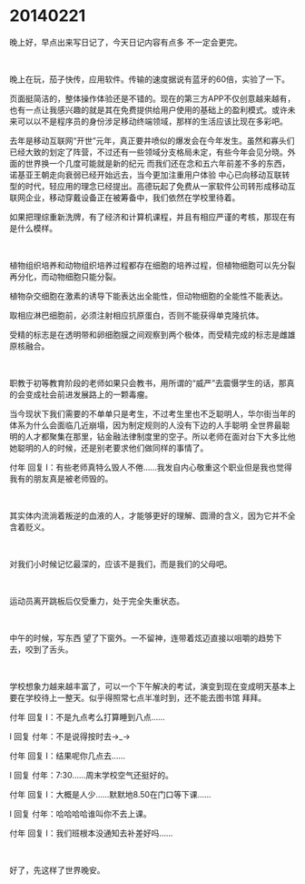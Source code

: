 # 20140221

晚上好，早点出来写日记了，今天日记内容有点多 不一定会更完。

<br/>

晚上在玩，茄子快传，应用软件。传输的速度据说有蓝牙的60倍，实验了一下。

页面挺简洁的，整体操作体验还是不错的。现在的第三方APP不仅创意越来越有，也有一点让我感兴趣的就是其在免费提供给用户使用的基础上的盈利模式。或许未来可以以不是程序员的身份涉足移动终端领域，那样的生活应该比现在多彩吧。

去年是移动互联网“开世”元年，真正要井喷似的爆发会在今年发生。虽然和寡头们已经大致的划定了阵营，不过还有一些领域分支格局未定，有些今年会见分晓。外面的世界换一个几度可能就是新的纪元 而我们还在念和五六年前差不多的东西，诺基亚王朝走向衰弱已经开始远去，当今更加注重用户体验 中心已向移动互联转型的时代，轻应用的理念已经提出。高德玩起了免费从一家软件公司转形成移动互联网企业，移动穿戴设备正在被筹备中，我们依然在学校里待着。

如果把理综重新洗牌，有了经济和计算机课程，并且有相应严谨的考核，那现在有是什么模样。

<br/>

植物组织培养和动物组织培养过程都存在细胞的培养过程，但植物细胞可以先分裂再分化，而动物细胞只能分裂。

植物杂交细胞在激素的诱导下能表达出全能性，但动物细胞的全能性不能表达。

取相应淋巴细胞前，必须注射相应抗原蛋白，否则不能获得单克隆抗体。

受精的标志是在透明带和卵细胞膜之间观察到两个极体，而受精完成的标志是雌雄原核融合。

<br/>

职教于初等教育阶段的老师如果只会教书，用所谓的“威严”去震慑学生的话，那真的会变成社会前进发展路上的一颗毒瘤。

当今现状下我们需要的不单单只是考生，不过考生里也不乏聪明人，华尔街当年的体系为什么会面临几近崩塌，因为制定规则的人没有下边的人手聪明 全世界最聪明的人才都聚集在那里，钻金融法律制度里的空子。所以老师在面对台下大多比他她聪明的人的时候，还是别老要求他们做同样的事情了。

付年 回复 I：有些老师真特么毁人不倦……我发自内心敬重这个职业但是我也觉得我有的朋友真是被老师毁的。

<br/>

其实体内流淌着叛逆的血液的人，才能够更好的理解、圆滑的含义，因为它并不全含着贬义。

<br/>

对我们小时候记忆最深的，应该不是我们，而是我们的父母吧。

<br/>

运动员离开跳板后仅受重力，处于完全失重状态。

<br/>

中午的时候，写东西 望了下窗外。一不留神，连带着炫迈直接以咀嚼的趋势下去，咬到了舌头。

<br/>

学校想象力越来越丰富了，可以一个下午解决的考试，演变到现在变成明天基本上要在学校待上一整天。似乎得照常七点半准时到，还不能去图书馆 拜拜。

付年 回复 I：不是九点考么打算睡到八点…...

I 回复 付年：不是说得按时去→_→

付年 回复 I：结果呢你几点去…...

I 回复 付年：7:30……周末学校空气还挺好的。

付年 回复 I：大概是人少…...默默地8.50在门口等下课…...

I 回复 付年：哈哈哈哈谁叫你不去上课。

付年 回复 I：我们班根本没通知去补差好吗…...

<br/>

好了，先这样了世界晚安。